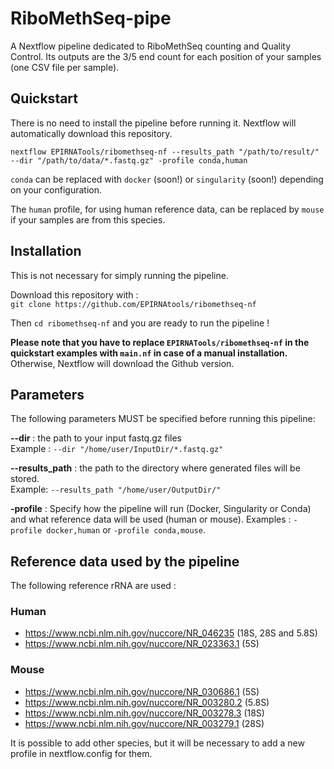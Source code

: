 # RiboMethSeq-pipe

A Nextflow pipeline dedicated to RiboMethSeq counting and Quality Control. Its outputs are the 3/5 end count for each position of your samples (one CSV file per sample).

## Quickstart

There is no need to install the pipeline before running it. Nextflow will automatically download this repository.

`nextflow EPIRNATools/ribomethseq-nf --results_path "/path/to/result/" --dir "/path/to/data/*.fastq.gz" -profile conda,human`

`conda` can be replaced with `docker` (soon!) or `singularity` (soon!) depending on your configuration.

The `human` profile, for using human reference data, can be replaced by `mouse` if your samples are from this species.
## Installation

This is not necessary for simply running the pipeline.

Download this repository with : <br>
`git clone https://github.com/EPIRNAtools/ribomethseq-nf`

Then `cd ribomethseq-nf` and you are ready to run the pipeline !

__Please note that you have to replace `EPIRNATools/ribomethseq-nf` in the quickstart examples with `main.nf` in case of a manual installation.__ Otherwise, Nextflow will download the Github version.

## Parameters 

The following parameters MUST be specified before running this pipeline:

**--dir** : the path to your input fastq.gz files <br> 
Example : `--dir "/home/user/InputDir/*.fastq.gz"`

**--results_path** : the path to the directory where generated files will be stored. <br>
Example: `--results_path "/home/user/OutputDir/"`

**-profile** : Specify how the pipeline will run (Docker, Singularity or Conda) and what reference data will be used (human or mouse). Examples : `-profile docker,human` or  `-profile conda,mouse`.

## Reference data used by the pipeline

The following reference rRNA are used :

### Human 
- https://www.ncbi.nlm.nih.gov/nuccore/NR_046235 (18S, 28S and 5.8S)
- https://www.ncbi.nlm.nih.gov/nuccore/NR_023363.1 (5S)

### Mouse
- https://www.ncbi.nlm.nih.gov/nuccore/NR_030686.1 (5S)
- https://www.ncbi.nlm.nih.gov/nuccore/NR_003280.2 (5.8S)
- https://www.ncbi.nlm.nih.gov/nuccore/NR_003278.3 (18S)
- https://www.ncbi.nlm.nih.gov/nuccore/NR_003279.1 (28S)

It is possible to add other species, but it will be necessary to add a new profile in nextflow.config for them.